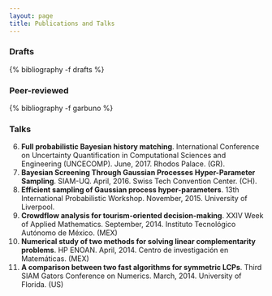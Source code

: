 ```yaml
---
layout: page
title: Publications and Talks
---
```


### Drafts

{% bibliography -f drafts %}

### Peer-reviewed

{% bibliography -f garbuno %}

### Talks  

6. **Full probabilistic Bayesian history matching**. International Conference on Uncertainty Quantification in Computational Sciences and Engineering (UNCECOMP). June, 2017. Rhodos Palace. (GR).  
5. **Bayesian Screening Through Gaussian Processes Hyper-Parameter Sampling**. SIAM-UQ. April, 2016. Swiss Tech Convention Center. (CH).  
4. **Efficient sampling of Gaussian process hyper-parameters**. 13th International Probabilistic Workshop. November, 2015. University of Liverpool. 
3. **Crowdflow analysis for tourism-oriented decision-making**. XXIV Week of Applied Mathematics. September, 2014. Instituto Tecnológico Autónomo de México. (MEX)  
2. **Numerical study of two methods for solving linear complementarity problems**. HP ENOAN. April,  2014. Centro de investigación en Matemáticas. (MEX)  
1. **A comparison between two fast algorithms for symmetric LCPs**. Third SIAM Gators Conference on Numerics. March, 2014. University of Florida. (US)  